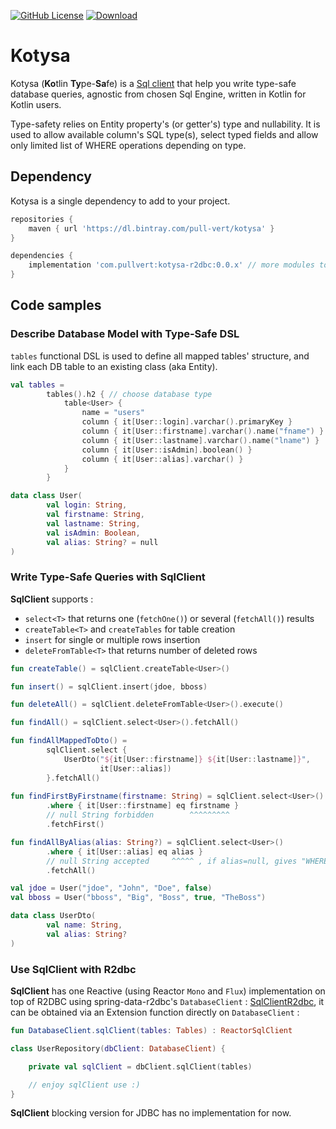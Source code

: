 [![GitHub License](https://img.shields.io/badge/license-Apache%20License%202.0-blue.svg?style=flat)](https://www.apache.org/licenses/LICENSE-2.0)
[![Download](https://api.bintray.com/packages/pull-vert/kotysa/kotysa/images/download.svg) ](https://bintray.com/pull-vert/kotysa/kotysa/_latestVersion)

Kotysa
==================

Kotysa (**Ko**tlin **Ty**pe-**Sa**fe) is a [Sql client](kotysa-core/src/main/kotlin/com/pullvert/kotysa/SqlClient.kt) that help you write type-safe database queries, agnostic from chosen Sql Engine, written in Kotlin for Kotlin users.

Type-safety relies on Entity property's (or getter's) type and nullability. It is used to allow available column's SQL type(s), select typed fields and allow only limited list of WHERE operations depending on type.

## Dependency

Kotysa is a single dependency to add to your project.

```groovy
repositories {
    maven { url 'https://dl.bintray.com/pull-vert/kotysa' }
}

dependencies {
    implementation 'com.pullvert:kotysa-r2dbc:0.0.x' // more modules to come soon
}
```

## Code samples

### Describe Database Model with Type-Safe DSL

```tables``` functional DSL is used to define all mapped tables' structure, and link each DB table to an existing class (aka Entity).

```kotlin
val tables =
        tables().h2 { // choose database type
            table<User> {
                name = "users"
                column { it[User::login].varchar().primaryKey }
                column { it[User::firstname].varchar().name("fname") }
                column { it[User::lastname].varchar().name("lname") }
                column { it[User::isAdmin].boolean() }
                column { it[User::alias].varchar() }
            }
        }

data class User(
        val login: String,
        val firstname: String,
        val lastname: String,
        val isAdmin: Boolean,
        val alias: String? = null
)
```

### Write Type-Safe Queries with SqlClient

**SqlClient** supports :
* ```select<T>``` that returns one (```fetchOne()```) or several (```fetchAll()```) results
* ```createTable<T>``` and ```createTables``` for table creation
* ```insert``` for single or multiple rows insertion
* ```deleteFromTable<T>``` that returns number of deleted rows

```kotlin
fun createTable() = sqlClient.createTable<User>()

fun insert() = sqlClient.insert(jdoe, bboss)

fun deleteAll() = sqlClient.deleteFromTable<User>().execute()

fun findAll() = sqlClient.select<User>().fetchAll()

fun findAllMappedToDto() =
        sqlClient.select {
            UserDto("${it[User::firstname]} ${it[User::lastname]}",
                    it[User::alias])
        }.fetchAll()
        
fun findFirstByFirstname(firstname: String) = sqlClient.select<User>()
        .where { it[User::firstname] eq firstname }
        // null String forbidden        ^^^^^^^^^
        .fetchFirst()

fun findAllByAlias(alias: String?) = sqlClient.select<User>()
        .where { it[User::alias] eq alias }
        // null String accepted     ^^^^^ , if alias=null, gives "WHERE user.alias IS NULL"
        .fetchAll()

val jdoe = User("jdoe", "John", "Doe", false)
val bboss = User("bboss", "Big", "Boss", true, "TheBoss")

data class UserDto(
		val name: String,
		val alias: String?
)
```

### Use SqlClient with R2dbc

**SqlClient** has one Reactive (using Reactor ```Mono``` and ```Flux```) implementation on top of R2DBC using spring-data-r2dbc's ```DatabaseClient``` : [SqlClientR2dbc](kotysa-r2dbc/src/main/kotlin/com/pullvert/kotysa/r2dbc/SqlClientR2dbc.kt), it can be obtained via an Extension function directly on ```DatabaseClient``` :
```kotlin
fun DatabaseClient.sqlClient(tables: Tables) : ReactorSqlClient
```

```kotlin
class UserRepository(dbClient: DatabaseClient) {

	private val sqlClient = dbClient.sqlClient(tables)

	// enjoy sqlClient use :)
}
```

**SqlClient** blocking version for JDBC has no implementation for now.
